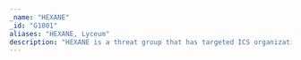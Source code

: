 ```yaml
---
_name: "HEXANE"
_id: "G1001"
aliases: "HEXANE, Lyceum"
description: "HEXANE is a threat group that has targeted ICS organization within the oil & gas, and telecommunications sectors. Many of the targeted organizations have been located in the Middle East including Kuwait. HEXANE's targeting of telecommunications has been speculated to be part of an effort to establish man-in-the-middle capabilities throughout the region. HEXANE's TTPs appear similar to APT33 and OilRig but due to differences in victims and tools it is tracked as a separate entity. "
---
```


